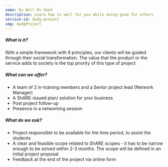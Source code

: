```yaml
---
name: Do Well Do Good
description: Learn how to well for you while doing good for others
service-id: dwdg-project
img: dwdgProject
---
```

##### What is it?
With a simple framework with 8 principles, our clients will be guided through their social transformation. The value that the product or the service adds to society is the top priority of this type of project

##### What can we offer?
* A team of 2 in-training members and a Senior project lead (Network Manager)
* A ShARE-issued plan/ solution for your business
* Post project follow-up
* Presence in a networking session

##### What do we ask?
* Project responsible to be available for the time period, to assist the students
* A clear and feasible scope related to ShARE scopes - it has to be narrow enough to be solved within 2-3 months. The scope will be defined in an initial project proposal
* Feedback at the end of the project via online form
